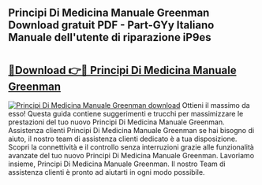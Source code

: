 ## Principi Di Medicina Manuale Greenman Download gratuit PDF - Part-GYy Italiano Manuale dell'utente di riparazione iP9es

# <h2><a href="http://dfdontn.blite.top/?on=Principi+Di+Medicina+Manuale+Greenman">🔗Download 👉🔴 Principi Di Medicina Manuale Greenman</a></h2>

[![Principi Di Medicina Manuale Greenman download](https://i.imgur.com/lujVjoI.png)](http://dfdontn.blite.top/?on=Principi+Di+Medicina+Manuale+Greenman)
Ottieni il massimo da esso! Questa guida contiene suggerimenti e trucchi per massimizzare le prestazioni del tuo nuovo Principi Di Medicina Manuale Greenman. Assistenza clienti Principi Di Medicina Manuale Greenman se hai bisogno di aiuto, il nostro team di assistenza clienti dedicato è a tua disposizione. Scopri la connettività e il controllo senza interruzioni grazie alle funzionalità avanzate del tuo nuovo Principi Di Medicina Manuale Greenman. Lavoriamo insieme, Principi Di Medicina Manuale Greenman. Il nostro Team di assistenza clienti è pronto ad aiutarti in ogni modo possibile.
